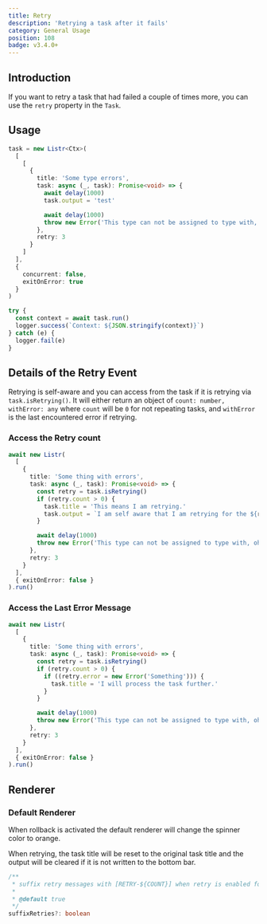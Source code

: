 ```yaml
---
title: Retry
description: 'Retrying a task after it fails'
category: General Usage
position: 108
badge: v3.4.0+
---
```


## Introduction

If you want to retry a task that had failed a couple of times more, you can use the `retry` property in the `Task`.

<GithubIssueLink issue="303"></GithubIssueLink>

## Usage

<ExampleAlert :example="{ link: 'https://github.com/cenk1cenk2/listr2/tree/master/examples/retry.example.ts', name: 'examples section' }"></ExampleAlert>

```typescript
task = new Listr<Ctx>(
  [
    [
      {
        title: 'Some type errors',
        task: async (_, task): Promise<void> => {
          await delay(1000)
          task.output = 'test'

          await delay(1000)
          throw new Error('This type can not be assigned to type with, oh noes')
        },
        retry: 3
      }
    ]
  ],
  {
    concurrent: false,
    exitOnError: true
  }
)

try {
  const context = await task.run()
  logger.success(`Context: ${JSON.stringify(context)}`)
} catch (e) {
  logger.fail(e)
}
```

## Details of the Retry Event

Retrying is self-aware and you can access from the task if it is retrying via `task.isRetrying()`. It will either return an object of `count: number, withError: any` where `count` will be `0` for not repeating tasks, and `withError` is the last encountered error if retrying.

### Access the Retry count

```typescript
await new Listr(
  [
    {
      title: 'Some thing with errors',
      task: async (_, task): Promise<void> => {
        const retry = task.isRetrying()
        if (retry.count > 0) {
          task.title = 'This means I am retrying.'
          task.output = `I am self aware that I am retrying for the ${retry.count}th time.`
        }

        await delay(1000)
        throw new Error('This type can not be assigned to type with, oh noes')
      },
      retry: 3
    }
  ],
  { exitOnError: false }
).run()
```

### Access the Last Error Message

```typescript
await new Listr(
  [
    {
      title: 'Some thing with errors',
      task: async (_, task): Promise<void> => {
        const retry = task.isRetrying()
        if (retry.count > 0) {
          if ((retry.error = new Error('Something'))) {
            task.title = 'I will process the task further.'
          }
        }

        await delay(1000)
        throw new Error('This type can not be assigned to type with, oh noes')
      },
      retry: 3
    }
  ],
  { exitOnError: false }
).run()
```

## Renderer

### Default Renderer

When rollback is activated the default renderer will change the spinner color to orange.

<alert type="info">

When retrying, the task title will be reset to the original task title and the output will be cleared if it is not written to the bottom bar.

</alert>

```typescript
/**
 * suffix retry messages with [RETRY-${COUNT}] when retry is enabled for a task
 *
 * @default true
 */
suffixRetries?: boolean
```
